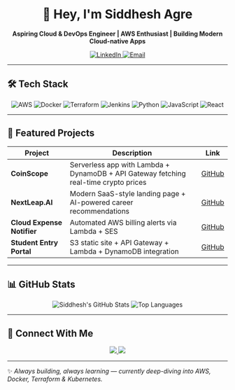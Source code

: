 <h1 align="center">👋 Hey, I'm Siddhesh Agre</h1>
<p align="center">
  <strong>Aspiring Cloud & DevOps Engineer | AWS Enthusiast | Building Modern Cloud-native Apps</strong>
</p>

<p align="center">
  <a href="https://www.linkedin.com/in/siddhesh-agre/">
    <img alt="LinkedIn" src="https://img.shields.io/badge/LinkedIn-0A66C2?style=for-the-badge&logo=linkedin&logoColor=white" />
  </a>
  <a href="mailto:siddheshagre2122@gmail.com">
    <img alt="Email" src="https://img.shields.io/badge/Email-D14836?style=for-the-badge&logo=gmail&logoColor=white" />
  </a>
</p>

---

## 🛠 Tech Stack

<p align="center">
  <img alt="AWS" src="https://img.shields.io/badge/AWS-FF9900?style=for-the-badge&logo=amazon-aws&logoColor=white" />
  <img alt="Docker" src="https://img.shields.io/badge/Docker-2496ED?style=for-the-badge&logo=docker&logoColor=white" />
  <img alt="Terraform" src="https://img.shields.io/badge/Terraform-623CE4?style=for-the-badge&logo=terraform&logoColor=white" />
  <img alt="Jenkins" src="https://img.shields.io/badge/Jenkins-D24939?style=for-the-badge&logo=jenkins&logoColor=white" />
  <img alt="Python" src="https://img.shields.io/badge/Python-3776AB?style=for-the-badge&logo=python&logoColor=white" />
  <img alt="JavaScript" src="https://img.shields.io/badge/JavaScript-F7DF1E?style=for-the-badge&logo=javascript&logoColor=black" />
  <img alt="React" src="https://img.shields.io/badge/React-61DAFB?style=for-the-badge&logo=react&logoColor=black" />
</p>

---

## 🌟 Featured Projects

| Project | Description | Link |
|---------|-------------|------|
| **CoinScope** | Serverless app with Lambda + DynamoDB + API Gateway fetching real-time crypto prices | [GitHub](https://github.com/siddhesh-agre/CoinScope) |
| **NextLeap.AI** | Modern SaaS-style landing page + AI-powered career recommendations | [GitHub](https://github.com/siddhesh-agre/NextLeap.AI) |
| **Cloud Expense Notifier** | Automated AWS billing alerts via Lambda + SES | [GitHub](https://github.com/siddhesh-agre/Cloud-Expense-Notifier) |
| **Student Entry Portal** | S3 static site + API Gateway + Lambda + DynamoDB integration | [GitHub](https://github.com/siddhesh-agre/Student-Entry-Portal) |

---

## 📊 GitHub Stats

<p align="center">
  <img alt="Siddhesh's GitHub Stats" src="https://github-readme-stats.vercel.app/api?username=siddhesh-agre&show_icons=true&count_private=true&theme=tokyonight" />
  <img alt="Top Languages" src="https://github-readme-stats.vercel.app/api/top-langs/?username=siddhesh-agre&layout=compact&theme=tokyonight" />
</p>

---

## 💬 Connect With Me
<p align="center">
  <a href="https://www.linkedin.com/in/siddhesh-agre/">
    <img src="https://img.shields.io/badge/LinkedIn-0A66C2?style=flat-square&logo=linkedin&logoColor=white" />
  </a>
  <a href="mailto:siddheshagre2122@gmail.com">
    <img src="https://img.shields.io/badge/Email-D14836?style=flat-square&logo=gmail&logoColor=white" />
  </a>
</p>

---

✨ *Always building, always learning — currently deep-diving into AWS, Docker, Terraform & Kubernetes.*
